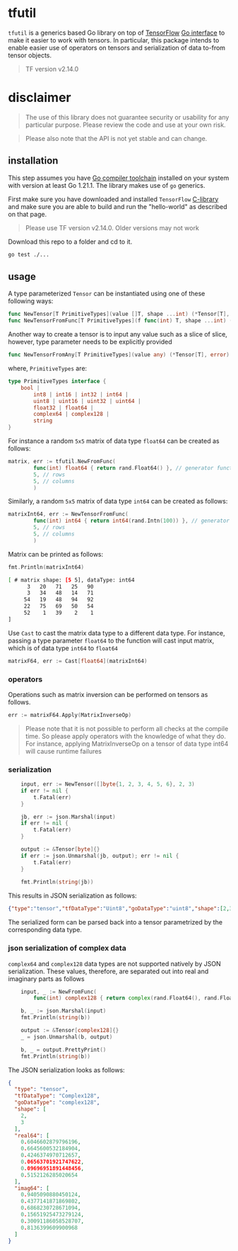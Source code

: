 # tfutil
`tfutil` is a generics based Go library on top of 
[TensorFlow](https://github.com/tensorflow/tensorflow) 
[Go interface](https://github.com/wamuir/graft) to make it
easier to work with tensors. In particular, this package
intends to enable easier use of operators on tensors and
serialization of data to-from tensor objects.

> TF version v2.14.0

# disclaimer
> The use of this library does not guarantee security or usability for any
> particular purpose. Please review the code and use at your own risk.

> Please also note that the API is not yet stable and can change.

## installation
This step assumes you have [Go compiler toolchain](https://go.dev/dl/)
installed on your system with version at least Go 1.21.1. The library
makes use of `go` generics.

First make sure you have downloaded and installed `TensorFlow`
[C-library](https://www.tensorflow.org/install/lang_c) and make 
sure you are able to build and run the "hello-world" as 
described on that page.

> Please use TF version v2.14.0. Older versions may not work

Download this repo to a folder and cd to it.
```bash
go test ./...
```

## usage
A type parameterized `Tensor` can be instantiated using one of these following
ways:
```go
func NewTensor[T PrimitiveTypes](value []T, shape ...int) (*Tensor[T], error) {...}
func NewTensorFromFunc[T PrimitiveTypes](f func(int) T, shape ...int) (*Tensor[T], error) {...}
```

Another way to create a tensor is to input any value such as a slice of slice,
however, type parameter needs to be explicitly provided
```go
func NewTensorFromAny[T PrimitiveTypes](value any) (*Tensor[T], error) {...}
```

where, `PrimitiveTypes` are:
```go
type PrimitiveTypes interface {
	bool |
		int8 | int16 | int32 | int64 |
		uint8 | uint16 | uint32 | uint64 |
		float32 | float64 |
		complex64 | complex128 |
		string
}
```

For instance a random `5x5` matrix of data type `float64` can be created as follows:
```go
matrix, err := tfutil.NewFromFunc(
		func(int) float64 { return rand.Float64() }, // generator function
		5, // rows
		5, // columns
		)
```

Similarly, a random `5x5` matrix of data type `int64` can be created as follows:
```go
matrixInt64, err := NewTensorFromFunc(
        func(int) int64 { return int64(rand.Intn(100)) }, // generator function
        5, // rows
        5, // columns
        )
```

Matrix can be printed as follows:
```go
fmt.Println(matrixInt64)
```
```bash
[ # matrix shape: [5 5], dataType: int64
      3   20   71   25   90     
      3   34   48   14   71     
     54   19   48   94   92     
     22   75   69   50   54     
     52    1   39    2    1     
]
```

Use `Cast` to cast the matrix data type to a different data type.
For instance, passing a type parameter `float64` to the function
will cast input matrix, which is of data type `int64` to `float64`
```go
matrixF64, err := Cast[float64](matrixInt64)
```

### operators
Operations such as matrix inversion can be performed on tensors as follows.
```go
err := matrixF64.Apply(MatrixInverseOp)
```

> Please note that it is not possible to perform all checks at the compile
> time. So please apply operators with the knowledge of what they do. For
> instance, applying MatrixInverseOp on a tensor of data type int64 will
> cause runtime failures

### serialization
```go
    input, err := NewTensor([]byte{1, 2, 3, 4, 5, 6}, 2, 3)
	if err != nil {
		t.Fatal(err)
	}

	jb, err := json.Marshal(input)
	if err != nil {
		t.Fatal(err)
	}

	output := &Tensor[byte]{}
	if err := json.Unmarshal(jb, output); err != nil {
		t.Fatal(err)
	}
	
	fmt.Println(string(jb))
```
This results in JSON serialization as follows:
```json
{"type":"tensor","tfDataType":"Uint8","goDataType":"uint8","shape":[2,3],"value":"AQIDBAUG"}
```

The serialized form can be parsed back into a tensor parametrized by the corresponding data type.

### json serialization of complex data
`complex64` and `complex128` data types are not supported natively by JSON serialization.
These values, therefore, are separated out into real and imaginary parts as follows
```go
    input, _ := NewFromFunc(
		func(int) complex128 { return complex(rand.Float64(), rand.Float64()) }, 2, 3)

	b, _ := json.Marshal(input)
	fmt.Println(string(b))

	output := &Tensor[complex128]{}
	_ = json.Unmarshal(b, output)

	b, _ = output.PrettyPrint()
	fmt.Println(string(b))
```

The JSON serialization looks as follows:
```json
{
  "type": "tensor",
  "tfDataType": "Complex128",
  "goDataType": "complex128",
  "shape": [
    2,
    3
  ],
  "real64": [
    0.6046602879796196,
    0.6645600532184904,
    0.4246374970712657,
    0.06563701921747622,
    0.09696951891448456,
    0.5152126285020654
  ],
  "imag64": [
    0.9405090880450124,
    0.4377141871869802,
    0.6868230728671094,
    0.15651925473279124,
    0.30091186058528707,
    0.8136399609900968
  ]
}
```
